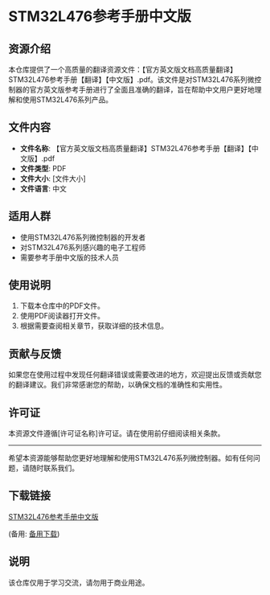 # STM32L476参考手册中文版

## 资源介绍

本仓库提供了一个高质量的翻译资源文件：【官方英文版文档高质量翻译】STM32L476参考手册【翻译】【中文版】.pdf。该文件是对STM32L476系列微控制器的官方英文版参考手册进行了全面且准确的翻译，旨在帮助中文用户更好地理解和使用STM32L476系列产品。

## 文件内容

- **文件名称**: 【官方英文版文档高质量翻译】STM32L476参考手册【翻译】【中文版】.pdf
- **文件类型**: PDF
- **文件大小**: [文件大小]
- **文件语言**: 中文

## 适用人群

- 使用STM32L476系列微控制器的开发者
- 对STM32L476系列感兴趣的电子工程师
- 需要参考手册中文版的技术人员

## 使用说明

1. 下载本仓库中的PDF文件。
2. 使用PDF阅读器打开文件。
3. 根据需要查阅相关章节，获取详细的技术信息。

## 贡献与反馈

如果您在使用过程中发现任何翻译错误或需要改进的地方，欢迎提出反馈或贡献您的翻译建议。我们非常感谢您的帮助，以确保文档的准确性和实用性。

## 许可证

本资源文件遵循[许可证名称]许可证。请在使用前仔细阅读相关条款。

---

希望本资源能够帮助您更好地理解和使用STM32L476系列微控制器。如有任何问题，请随时联系我们。

## 下载链接
[STM32L476参考手册中文版](https://pan.quark.cn/s/99e43d515b93) 

(备用: [备用下载](https://pan.baidu.com/s/1EwP6DOPcMeGiXWlSVR_ToQ?pwd=1234))

## 说明

该仓库仅用于学习交流，请勿用于商业用途。
